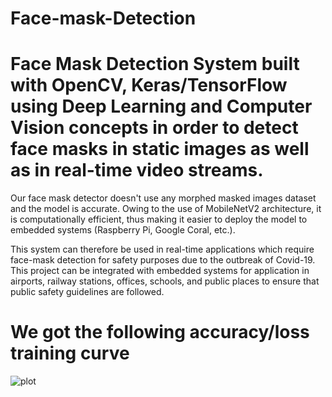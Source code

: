 # Face-mask-Detection



# Face Mask Detection System built with OpenCV, Keras/TensorFlow using Deep Learning and Computer Vision concepts in order to detect face masks in static images as well as in real-time video streams.



Our face mask detector doesn't use any morphed masked images dataset and the model is accurate. Owing to the use of MobileNetV2 architecture, it is computationally efficient, thus making it easier to deploy the model to embedded systems (Raspberry Pi, Google Coral, etc.).

This system can therefore be used in real-time applications which require face-mask detection for safety purposes due to the outbreak of Covid-19. This project can be integrated with embedded systems for application in airports, railway stations, offices, schools, and public places to ensure that public safety guidelines are followed.

# We got the following accuracy/loss training curve 

![plot](https://user-images.githubusercontent.com/86012289/137358083-2400e19c-1b1d-420b-962e-c59791bd4c20.png)
